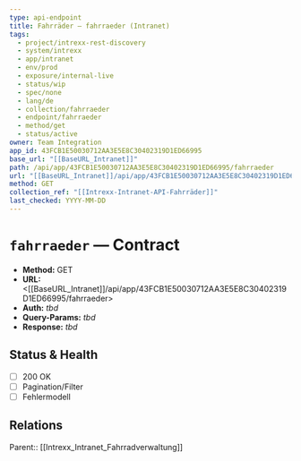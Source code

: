 ```yaml
---
type: api-endpoint
title: Fahrräder — fahrraeder (Intranet)
tags:
  - project/intrexx-rest-discovery
  - system/intrexx
  - app/intranet
  - env/prod
  - exposure/internal-live
  - status/wip
  - spec/none
  - lang/de
  - collection/fahrraeder
  - endpoint/fahrraeder
  - method/get
  - status/active
owner: Team Integration
app_id: 43FCB1E50030712AA3E5E8C30402319D1ED66995
base_url: "[[BaseURL_Intranet]]"
path: /api/app/43FCB1E50030712AA3E5E8C30402319D1ED66995/fahrraeder
url: "[[BaseURL_Intranet]]/api/app/43FCB1E50030712AA3E5E8C30402319D1ED66995/fahrraeder"
method: GET
collection_ref: "[[Intrexx-Intranet-API-Fahrräder]]"
last_checked: YYYY-MM-DD
---
```


# `fahrraeder` — Contract
- **Method:** GET  
- **URL:** <[[BaseURL_Intranet]]/api/app/43FCB1E50030712AA3E5E8C30402319D1ED66995/fahrraeder>  
- **Auth:** _tbd_  
- **Query-Params:** _tbd_  
- **Response:** _tbd_

## Status & Health
- [ ] 200 OK
- [ ] Pagination/Filter
- [ ] Fehlermodell

## Relations
Parent:: [[Intrexx_Intranet_Fahrradverwaltung]]
